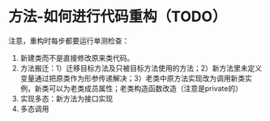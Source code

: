 # 方法-如何进行代码重构（TODO）

注意，重构时每步都要运行单测检查：

1. 新建类而不是直接修改原来类代码。
2. 方法搬迁：1）迁移目标方法及只被目标方法使用的方法；2）新方法里未定义变量通过把原类作为形参传递解决；3）老类中原方法实现改为调用新类实例，新类可以为老类成员属性；老类构造函数改造（注意是private的）
3. 实现多态：新方法为接口实现
4. 多态调用